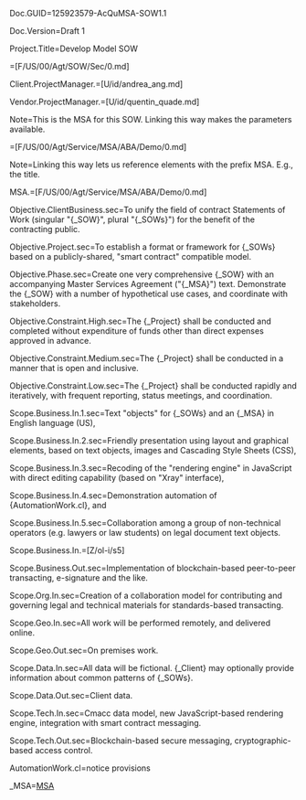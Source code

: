 Doc.GUID=125923579-AcQuMSA-SOW1.1

Doc.Version=Draft 1

Project.Title=Develop Model SOW

=[F/US/00/Agt/SOW/Sec/0.md]

Client.ProjectManager.=[U/id/andrea_ang.md]

Vendor.ProjectManager.=[U/id/quentin_quade.md]

Note=This is the MSA for this SOW.  Linking this way makes the parameters available.  

=[F/US/00/Agt/Service/MSA/ABA/Demo/0.md]

Note=Linking this way lets us reference elements with the prefix MSA.  E.g., the title.
  
MSA.=[F/US/00/Agt/Service/MSA/ABA/Demo/0.md]

Objective.ClientBusiness.sec=To unify the field of contract Statements of Work (singular "{_SOW}", plural "{_SOWs}") for the benefit of the contracting public.  

Objective.Project.sec=To establish a format or framework for {_SOWs} based on a publicly-shared, "smart contract" compatible model.

Objective.Phase.sec=Create one very comprehensive {_SOW} with an accompanying Master Services Agreement ("{_MSA}") text.  Demonstrate the {_SOW} with a number of hypothetical use cases, and coordinate with stakeholders. 

Objective.Constraint.High.sec=The {_Project} shall be conducted and completed without expenditure of funds other than direct expenses approved in advance.

Objective.Constraint.Medium.sec=The {_Project} shall be conducted in a manner that is open and inclusive.

Objective.Constraint.Low.sec=The {_Project} shall be conducted rapidly and iteratively, with frequent reporting, status meetings, and coordination.

Scope.Business.In.1.sec=Text "objects" for {_SOWs} and an {_MSA} in English language (US),

Scope.Business.In.2.sec=Friendly presentation using layout and graphical elements, based on text objects, images and Cascading Style Sheets (CSS),

Scope.Business.In.3.sec=Recoding of the "rendering engine" in JavaScript with direct editing capability (based on "Xray" interface),

Scope.Business.In.4.sec=Demonstration automation of {AutomationWork.cl}, and

Scope.Business.In.5.sec=Collaboration among a group of non-technical operators (e.g. lawyers or law students) on legal document text objects.

Scope.Business.In.=[Z/ol-i/s5] 

Scope.Business.Out.sec=Implementation of blockchain-based peer-to-peer transacting, e-signature and the like. 
 
Scope.Org.In.sec=Creation of a collaboration model for contributing and governing legal and technical materials for standards-based transacting.

Scope.Geo.In.sec=All work will be performed remotely, and delivered online.

Scope.Geo.Out.sec=On premises work.

Scope.Data.In.sec=All data will be fictional.  {_Client} may optionally provide information about common patterns of {_SOWs}.

Scope.Data.Out.sec=Client data.

Scope.Tech.In.sec=Cmacc data model, new JavaScript-based rendering engine, integration with smart contract messaging. 

Scope.Tech.Out.sec=Blockchain-based secure messaging, cryptographic-based access control.  

AutomationWork.cl=notice provisions

_MSA=<a href="" class="definedterm">MSA</a>
